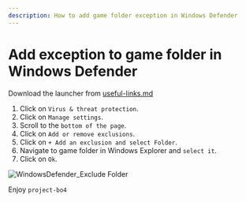 ```yaml
---
description: How to add game folder exception in Windows Defender
---
```


# Add exception to game folder in Windows Defender
Download the launcher from [useful-links.md](../useful-infomation/useful-links.md "mention")

1. Click on `Virus & threat protection`.
2. Click on `Manage settings`.
3. Scroll to the `bottom of the page`.
4. Click on `Add or remove exclusions`.
5. Click on `+ Add an exclusion and select Folder`.
6. Navigate to game folder in Windows Explorer and `select it`.
7. Click on `Ok`.


![WindowsDefender_Exclude Folder](https://github.com/WrekLess/shield-docs/assets/9027113/9d2e4208-8677-4aa2-be6e-e2f864bcdbf1)


Enjoy `project-bo4`
